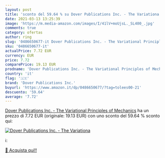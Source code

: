 ```yaml
---
layout: post
title: 'sconto del 59.64 % su Dover Publications Inc. - The Variationa  '
date: 2021-03-13 13:25:39
image: 'https://m.media-amazon.com/images/I/41lV+moUjsL._SL400_.jpg'
comments: true
category: ofertas
author: ring
slug: '0486650677-it Dover Publications Inc. - The Variational Principles of...'
sku: '0486650677-it'
actualPrice: 7.72 EUR
currency: EUR
price: 7.72
comparePrice: 19.13 EUR
prodname: 'Dover Publications Inc. - The Variational Principles of Mechanics'
country: 'it'
flag: '🇮🇹'
brand: 'Dover Publications Inc.'
buyurl: 'https://www.amazon.it/dp/0486650677/?tag=tolees00-21'
descuento: '59.64'
average: '7.72'
---
```


[Dover Publications Inc. - The Variational Principles of Mechanics](https://www.amazon.it/dp/0486650677/?tag=tolees00-21) ha un prezzo di 7.72 EUR (originale: 19.13 EUR) con uno sconto del 59.64 % sconto qui:

[![Dover Publications Inc. - The Variationa](https://m.media-amazon.com/images/I/41lV+moUjsL._SL400_.jpg)](https://www.amazon.it/dp/0486650677/?tag=tolees00-21)

ℹ️:


[🛒 Acquista qui!!](https://www.amazon.it/dp/0486650677/?tag=tolees00-21)
